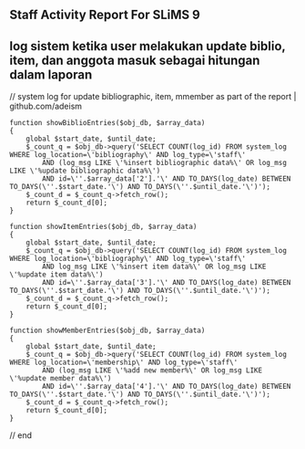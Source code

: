 Staff Activity Report For SLiMS 9 
----------------------------
log sistem ketika user melakukan update biblio, item, dan anggota masuk sebagai hitungan dalam laporan
----------------------------

//  system log for update bibliographic, item, mmember as part of the report | github.com/adeism

    function showBiblioEntries($obj_db, $array_data)
    {
        global $start_date, $until_date;
        $_count_q = $obj_db->query('SELECT COUNT(log_id) FROM system_log WHERE log_location=\'bibliography\' AND log_type=\'staff\'
            AND (log_msg LIKE \'%insert bibliographic data%\' OR log_msg LIKE \'%update bibliographic data%\')
            AND id=\''.$array_data['2'].'\' AND TO_DAYS(log_date) BETWEEN TO_DAYS(\''.$start_date.'\') AND TO_DAYS(\''.$until_date.'\')');
        $_count_d = $_count_q->fetch_row();
        return $_count_d[0];
    }

    function showItemEntries($obj_db, $array_data)
    {
        global $start_date, $until_date;
        $_count_q = $obj_db->query('SELECT COUNT(log_id) FROM system_log WHERE log_location=\'bibliography\' AND log_type=\'staff\'
            AND log_msg LIKE \'%insert item data%\' OR log_msg LIKE \'%update item data%\')
            AND id=\''.$array_data['3'].'\' AND TO_DAYS(log_date) BETWEEN TO_DAYS(\''.$start_date.'\') AND TO_DAYS(\''.$until_date.'\')');
        $_count_d = $_count_q->fetch_row();
        return $_count_d[0];
    }

    function showMemberEntries($obj_db, $array_data)
    {
        global $start_date, $until_date;
        $_count_q = $obj_db->query('SELECT COUNT(log_id) FROM system_log WHERE log_location=\'membership\' AND log_type=\'staff\'
            AND (log_msg LIKE \'%add new member%\' OR log_msg LIKE \'%update member data%\')
            AND id=\''.$array_data['4'].'\' AND TO_DAYS(log_date) BETWEEN TO_DAYS(\''.$start_date.'\') AND TO_DAYS(\''.$until_date.'\')');
        $_count_d = $_count_q->fetch_row();
        return $_count_d[0];
    }
// end 
